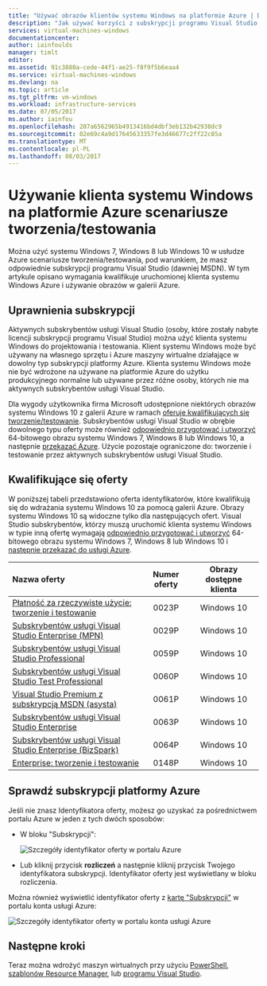 ```yaml
---
title: "Używać obrazów klientów systemu Windows na platformie Azure | Dokumentacja firmy Microsoft"
description: "Jak używać korzyści z subskrypcji programu Visual Studio do wdrażania systemu Windows 7, Windows 8 lub Windows 10 w usłudze Azure scenariusze tworzenia/testowania"
services: virtual-machines-windows
documentationcenter: 
author: iainfoulds
manager: timlt
editor: 
ms.assetid: 91c3880a-cede-44f1-ae25-f8f9f5b6eaa4
ms.service: virtual-machines-windows
ms.devlang: na
ms.topic: article
ms.tgt_pltfrm: vm-windows
ms.workload: infrastructure-services
ms.date: 07/05/2017
ms.author: iainfou
ms.openlocfilehash: 207a6562965b4913416bd4dbf3eb132b42938dc9
ms.sourcegitcommit: 02e69c4a9d17645633357fe3d46677c2ff22c85a
ms.translationtype: MT
ms.contentlocale: pl-PL
ms.lasthandoff: 08/03/2017
---
```

# <a name="use-windows-client-in-azure-for-devtest-scenarios"></a>Używanie klienta systemu Windows na platformie Azure scenariusze tworzenia/testowania
Można użyć systemu Windows 7, Windows 8 lub Windows 10 w usłudze Azure scenariusze tworzenia/testowania, pod warunkiem, że masz odpowiednie subskrypcji programu Visual Studio (dawniej MSDN). W tym artykule opisano wymagania kwalifikuje uruchomionej klienta systemu Windows Azure i używanie obrazów w galerii Azure.

## <a name="subscription-eligibility"></a>Uprawnienia subskrypcji
Aktywnych subskrybentów usługi Visual Studio (osoby, które zostały nabyte licencji subskrypcji programu Visual Studio) można użyć klienta systemu Windows do projektowania i testowania. Klient systemu Windows może być używany na własnego sprzętu i Azure maszyny wirtualne działające w dowolny typ subskrypcji platformy Azure. Klienta systemu Windows może nie być wdrożone na używane na platformie Azure do użytku produkcyjnego normalne lub używane przez różne osoby, których nie ma aktywnych subskrybentów usługi Visual Studio.

Dla wygody użytkownika firma Microsoft udostępnione niektórych obrazów systemu Windows 10 z galerii Azure w ramach [oferuje kwalifikujących się tworzenie/testowanie](#eligible-offers). Subskrybentów usługi Visual Studio w obrębie dowolnego typu oferty może również [odpowiednio przygotować i utworzyć](prepare-for-upload-vhd-image.md) 64-bitowego obrazu systemu Windows 7, Windows 8 lub Windows 10, a następnie [przekazać Azure](upload-generalized-managed.md). Użycie pozostaje ograniczone do: tworzenie i testowanie przez aktywnych subskrybentów usługi Visual Studio.

## <a name="eligible-offers"></a>Kwalifikujące się oferty
W poniższej tabeli przedstawiono oferta identyfikatorów, które kwalifikują się do wdrażania systemu Windows 10 za pomocą galerii Azure. Obrazy systemu Windows 10 są widoczne tylko dla następujących ofert. Visual Studio subskrybentów, którzy muszą uruchomić klienta systemu Windows w typie inną ofertę wymagają [odpowiednio przygotować i utworzyć](prepare-for-upload-vhd-image.md) 64-bitowego obrazu systemu Windows 7, Windows 8 lub Windows 10 i [następnie przekazać do usługi Azure](upload-generalized-managed.md).

| Nazwa oferty | Numer oferty | Obrazy dostępne klienta |
|:--- |:---:|:---:|
| [Płatność za rzeczywiste użycie: tworzenie i testowanie](https://azure.microsoft.com/offers/ms-azr-0023p/) |0023P |Windows 10 |
| [Subskrybentów usługi Visual Studio Enterprise (MPN)](https://azure.microsoft.com/offers/ms-azr-0029p/) |0029P |Windows 10 |
| [Subskrybentów usługi Visual Studio Professional](https://azure.microsoft.com/offers/ms-azr-0059p/) |0059P |Windows 10 |
| [Subskrybentów usługi Visual Studio Test Professional](https://azure.microsoft.com/offers/ms-azr-0060p/) |0060P |Windows 10 |
| [Visual Studio Premium z subskrypcją MSDN (asysta)](https://azure.microsoft.com/offers/ms-azr-0061p/) |0061P |Windows 10 |
| [Subskrybentów usługi Visual Studio Enterprise](https://azure.microsoft.com/offers/ms-azr-0063p/) |0063P |Windows 10 |
| [Subskrybentów usługi Visual Studio Enterprise (BizSpark)](https://azure.microsoft.com/offers/ms-azr-0064p/) |0064P |Windows 10 |
| [Enterprise: tworzenie i testowanie](https://azure.microsoft.com/ofers/ms-azr-0148p/) |0148P |Windows 10 |

## <a name="check-your-azure-subscription"></a>Sprawdź subskrypcji platformy Azure
Jeśli nie znasz Identyfikatora oferty, możesz go uzyskać za pośrednictwem portalu Azure w jeden z tych dwóch sposobów:  

- W bloku "Subskrypcji":

  ![Szczegóły identyfikator oferty w portalu Azure](./media/client-images/offer-id-azure-portal.png) 

- Lub kliknij przycisk **rozliczeń** a następnie kliknij przycisk Twojego identyfikatora subskrypcji. Identyfikator oferty jest wyświetlany w bloku rozliczenia.

Można również wyświetlić identyfikator oferty z [kartę "Subskrypcji"](http://account.windowsazure.com/Subscriptions) w portalu konta usługi Azure:

![Szczegóły identyfikator oferty w portalu konta usługi Azure](./media/client-images/offer-id-azure-account-portal.png) 

## <a name="next-steps"></a>Następne kroki
Teraz można wdrożyć maszyn wirtualnych przy użyciu [PowerShell](quick-create-powershell.md), [szablonów Resource Manager](ps-template.md), lub [programu Visual Studio](../../vs-azure-tools-resource-groups-deployment-projects-create-deploy.md).

